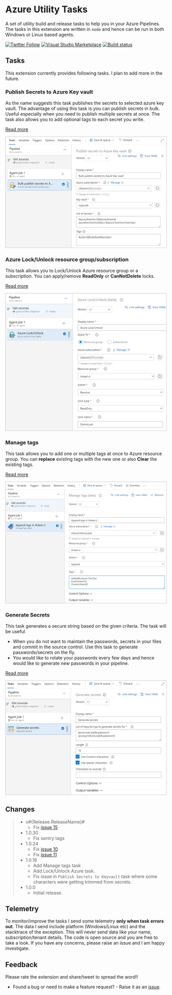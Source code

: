 # Azure Utility Tasks

A set of utility build and release tasks to help you in your Azure Pipelines. The tasks in this extension are written in `node` and hence can be run in both Windows or Linux based agents.

[![Twitter Follow](https://img.shields.io/twitter/follow/onlyutkarsh.svg?style=social&label=Follow)](https://twitter.com/onlyutkarsh)
[![Visual Studio Marketplace](https://img.shields.io/vscode-marketplace/v/onlyutkarsh.utkarsh-utility-tasks.svg)](https://marketplace.visualstudio.com/items?itemName=onlyutkarsh.utkarsh-utility-tasks)
[![Build status](https://dev.azure.com/utkarshshigihalli/opensource/_apis/build/status/utkarsh-utilities-tasks-CI)](https://dev.azure.com/utkarshshigihalli/opensource/_build/latest?definitionId=1) 


## Tasks

This extension currently provides following tasks. I plan to add more in the future.

### Publish Secrets to Azure Key vault

As the name suggests this task publishes the secrets to selected azure key vault. The advantage of using this task is you can publish secrets in bulk. Useful especially when you need to publish multiple secrets at once. The task also allows you to add optional tags to each secret you write. 

[Read more](./tasks/publish-secrets-to-kv)


![publish-to-kv](/images/screenshots/publish-to-kv.png)

### Azure Lock/Unlock resource group/subscription


This task allows you to Lock/Unlock Azure resource group or a subscription. You can apply/remove **ReadOnly** or **CanNotDelete** locks. 

[Read more](./tasks/azure-lock-unlock)


![azure-lock-unlock](/images/screenshots/azure-lock-unlock.png)

### Manage tags

This task allows you to add one or multiple tags at once to Azure resource group. You can **replace** existing tags with the new one or also **Clear** the existing tags. 

[Read more](./tasks/azure-lock-unlock)

![azure-manage-tags](/images/screenshots/azure-manage-tags.png)

### Generate Secrets

This task generates a secure string based on the given criteria. The task will be useful 

- When you do not want to maintain the passwords, secrets in your files and commit in the source control. Use this task to generate passwords/secrets on the fly. 
- You would like to rotate your passwords every few days and hence would like to generate new passwords in your pipeline.  

[Read more](./tasks/secrets-for-strings)

![generate-secret](/images/screenshots/generate-secrets.png)

## Changes

> - v#{Release.ReleaseName}#
>   - Fix [issue 15](https://github.com/onlyutkarsh/utkarsh-utility-tasks/issues/15)
> - 1.0.30
>   - Fix sentry tags
> - 1.0.24
>   - Fix [issue 10](https://github.com/onlyutkarsh/utkarsh-utility-tasks/issues/10)
>   - Fix [issue 11](https://github.com/onlyutkarsh/utkarsh-utility-tasks/issues/11)
> - 1.0.16
>   - Add Manage tags task
>   - Add Lock/Unlock Azure task.
>   - Fix issue in `Publish Secrets to Keyvault` task where some characters were getting trimmed from secrets. 
> - 1.0.0 
>   - Initial release.

## Telemetry

To monitor/improve the tasks I send some telemetry **only when task errors out**. The data I send include platform (Windows/Linux etc) and the stacktrace of the exception. This will never send data like your name, subscription/tenant details. The code is open source and you are free to take a look. If you have any concerns, please raise an issue and I am happy investigate.

## Feedback

Please rate the extension and share/tweet to spread the word!!

- Found a bug or need to make a feature request? - Raise it as an [issue](https://github.com/onlyutkarsh/utkarsh-utility-tasks/issues).

